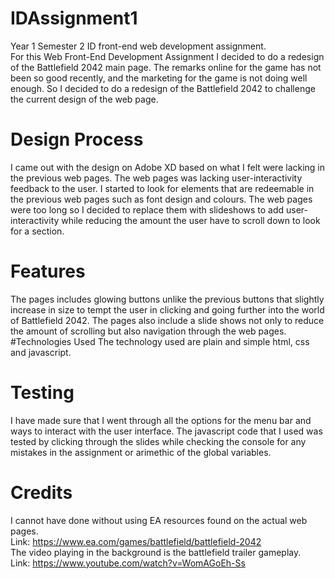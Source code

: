 # IDAssignment1
Year 1 Semester 2 ID front-end web development assignment.  
For this Web Front-End Development Assignment I decided to do a redesign of the Battlefield 2042 main page.
The remarks online for the game has not been so good recently, and the marketing for the game is not doing well enough. So I decided to do a redesign of the Battlefield 2042 to challenge the current design of the web page.
# Design Process
I came out with the design on Adobe XD based on what I felt were lacking in the previous web pages. The web pages was lacking user-interactivity feedback to the user. I started to look for elements that are redeemable in the previous web pages such as font design and colours. The web pages were too long so I decided to replace them with slideshows to add user-interactivity while reducing the amount the user have to scroll down to look for a section.
# Features
The pages includes glowing buttons unlike the previous buttons that slightly increase in size to tempt the user in clicking and going further into the world of Battlefield 2042. The pages also include a slide shows not only to reduce the amount of scrolling but also navigation through the web pages.
#Technologies Used
The technology used are plain and simple html, css and javascript.
# Testing
I have made sure that I went through all the options for the menu bar and ways to interact with the user interface. The javascript code that I used was tested by clicking through the slides while checking the console for any mistakes in the assignment or arimethic of the global variables.
# Credits
I cannot have done without using EA resources found on the actual web pages.  
Link: https://www.ea.com/games/battlefield/battlefield-2042  
The video playing in the background is the battlefield trailer gameplay.  
Link: https://www.youtube.com/watch?v=WomAGoEh-Ss
